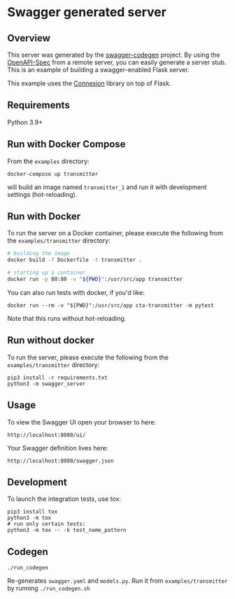 # Swagger generated server

## Overview
This server was generated by the [swagger-codegen](https://github.com/swagger-api/swagger-codegen) project. By using the
[OpenAPI-Spec](https://github.com/swagger-api/swagger-core/wiki) from a remote server, you can easily generate a server stub.  This
is an example of building a swagger-enabled Flask server.

This example uses the [Connexion](https://github.com/zalando/connexion) library on top of Flask.

## Requirements
Python 3.9+

## Run with Docker Compose

From the `examples` directory:
```
docker-compose up transmitter
```
will build an image named `transmitter_1` and run it with development settings (hot-reloading).

## Run with Docker

To run the server on a Docker container, please execute the following from the `examples/transmitter` directory:

```bash
# building the image
docker build -f Dockerfile -t transmitter .

# starting up a container
docker run -p 80:80 -v "${PWD}":/usr/src/app transmitter
```

You can also run tests with docker, if you'd like:
```
docker run --rm -v "${PWD}":/usr/src/app cta-transmitter -m pytest
```

Note that this runs without hot-reloading.

## Run without docker
To run the server, please execute the following from the `examples/transmitter` directory:

```
pip3 install -r requirements.txt
python3 -m swagger_server
```

## Usage
To view the Swagger UI open your browser to here:

```
http://localhost:8080/ui/
```

Your Swagger definition lives here:

```
http://localhost:8080/swagger.json
```

## Development
To launch the integration tests, use tox:
```
pip3 install tox
python3 -m tox
# run only certain tests:
python3 -m tox -- -k test_name_pattern
```



## Codegen

```
./run_codegen
```
Re-generates `swagger.yaml` and `models.py`. Run it from `examples/transmitter`
by running `./run_codegen.sh`

